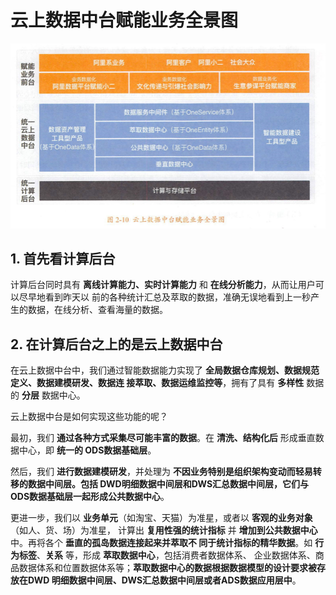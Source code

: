 云上数据中台赋能业务全景图
===================================================================================

![云上数据中台赋能业务全景图](img/1.png)

## 1. 首先看计算后台
计算后台同时具有 **离线计算能力、实时计算能力** 和 **在线分析能力**，从而让用户可以尽早地看到昨天以
前的各种统计汇总及萃取的数据，准确无误地看到上一秒产生的数据，在线分析、查看海量的数据。

## 2. 在计算后台之上的是云上数据中台
在云上数据中台中，我们通过智能数据能力实现了 **全局数据仓库规划、数据规范定义、数据建模研发、数据连
接萃取、数据运维监控等**，拥有了具有 **多样性** 数据的 **分层** 数据中心。

云上数据中台是如何实现这些功能的呢？

最初，我们 **通过各种方式采集尽可能丰富的数据**。在 **清洗、结构化后** 形成垂直数据中心，即 **统一的
ODS数据基础层**。

然后，我们 **进行数据建模研发**，并处理为 **不因业务特别是组织架构变动而轻易转移的数据中间层。包括
DWD明细数据中间层和DWS汇总数据中间层，它们与ODS数据基础层一起形成公共数据中心**。

更进一步，我们以 **业务单元**（如淘宝、天猫）为准星，或者以 **客观的业务对象**（如人、货、场）为准星，
计算出 **复用性强的统计指标** 并 **增加到公共数据中心** 中。再将各个 **垂直的孤岛数据连接起来并萃取不
同于统计指标的精华数据**。如 **行为标签**、**关系** 等，形成 **萃取数据中心**，包括消费者数据体系、
企业数据体系、商品数据体系和位置数据体系等；**萃取数据中心的数据根据数据模型的设计要求被存放在DWD
明细数据中间层、DWS汇总数据中间层或者ADS数据应用层中**。




